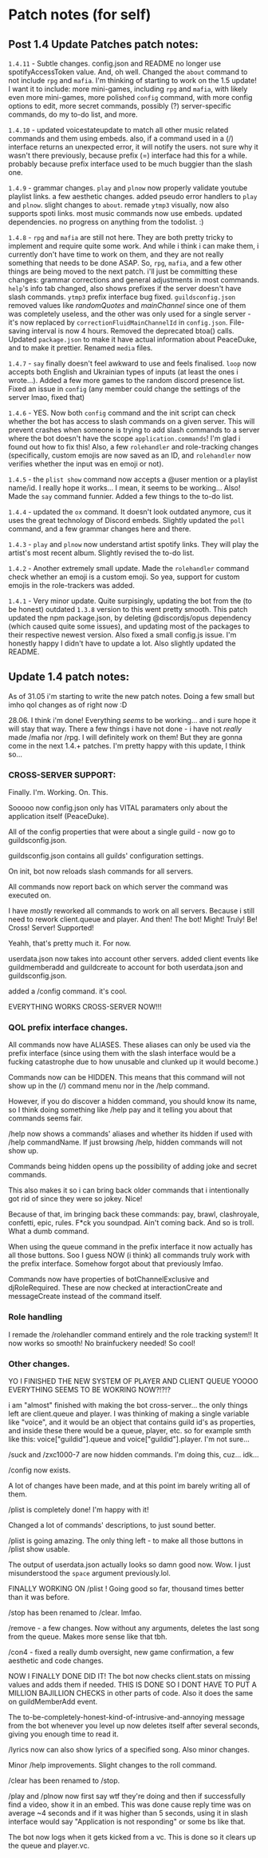 # Patch notes (for self)

## Post 1.4 Update Patches patch notes:

`1.4.11` - Subtle changes. config.json and README no longer use spotifyAccessToken value. And, oh well. Changed the `about` command to not include `rpg` and `mafia`. I'm thinking of starting to work on the 1.5 update! I want it to include: more mini-games, including `rpg` and `mafia`, with likely even more mini-games, more polished `config` command, with more config options to edit, more secret commands, possibly (?) server-specific commands, do my to-do list, and more. 

`1.4.10` - updated voicestateupdate to match all other music related commands and them using embeds. also, if a command used in a (/) interface returns an unexpected error, it will notify the users. not sure why it wasn't there previously, because prefix (=) interface had this for a while. probably because prefix interface used to be much buggier than the slash one.

`1.4.9` - grammar changes. `play` and `plnow` now properly validate youtube playlist links. a few aesthetic changes. added pseudo error handlers to `play` and `plnow`. slight changes to `about`. remade `ytmp3` visually, now also supports spoti links. most music commands now use embeds. updated dependencies. no progress on anything from the todolist. :)

`1.4.8` - `rpg` and `mafia` are still not here. They are both pretty tricky to implement and require quite some work. And while i think i can make them, i currently don't have time to work on them, and they are not really something that needs to be done ASAP. So, `rpg`, `mafia`, and a few other things are being moved to the next patch. i'll just be committing these changes: grammar corrections and general adjustments in most commands. `help`'s info tab changed, also shows prefixes if the server doesn't have slash commands. `ytmp3` prefix interface bug fixed. `guildsconfig.json` removed values like _randomQuotes_ and _mainChannel_ since one of them was completely useless, and the other was only used for a single server - it's now replaced by `correctionFluidMainChannelId` in `config.json`. File-saving interval is now 4 hours. Removed the deprecated btoa() calls. Updated `package.json` to make it have actual information about PeaceDuke, and to make it prettier. Renamed `media` files.

`1.4.7` - `say` finally doesn't feel awkward to use and feels finalised. `loop` now accepts both English and Ukrainian types of inputs (at least the ones i wrote...). Added a few more games to the random discord presence list. Fixed an issue in `config` (any member could change the settings of the server lmao, fixed that)

`1.4.6` - YES. Now both `config` command and the init script can check whether the bot has access to slash commands on a given server. This will prevent crashes when someone is trying to add slash commands to a server where the bot doesn't have the scope `application.commands`! I'm glad i found out how to fix this! Also, a few `rolehandler` and role-tracking changes (specifically, custom emojis are now saved as an ID, and `rolehandler` now verifies whether the input was en emoji or not).

`1.4.5` - the `plist show` command now accepts a @user mention or a playlist name/id. I really hope it works... I mean, it seems to be working... Also! Made the `say` command funnier. Added a few things to the to-do list.

`1.4.4` - updated the `ox` command. It doesn't look outdated anymore, cus it uses the great technology of Discord embeds. Slightly updated the `poll` command, and a few grammar changes here and there.

`1.4.3` - `play` and `plnow` now understand artist spotify links. They will play the artist's most recent album. Slightly revised the to-do list.

`1.4.2` - Another extremely small update. Made the `rolehandler` command check whether an emoji is a custom emoji. So yea, support for custom emojis in the role-trackers was added.

`1.4.1` - Very minor update. Quite surpisingly, updating the bot from the (to be honest) outdated `1.3.8` version to this went pretty smooth. This patch updated the npm package.json, by deleting @discordjs/opus dependency (which caused quite some issues), and updating most of the packages to their respective newest version. Also fixed a small config.js issue. I'm honestly happy I didn't have to update a lot. Also slightly updated the README.

## Update 1.4 patch notes:

As of 31.05 i'm starting to write the new patch notes. Doing a few small but imho qol changes as of right now :D

28.06. I think i'm done! Everything _seems_ to be working... and i sure hope it will stay that way. There a few things i have not done - i have not _really_ made /mafia nor /rpg. I will definitely work on them! But they are gonna come in the next 1.4.+ patches. I'm pretty happy with this update, I think so...

### CROSS-SERVER SUPPORT:

Finally. I'm. Working. On. This.

Sooooo now config.json only has VITAL paramaters only about the application itself (PeaceDuke).

All of the config properties that were about a single guild - now go to guildsconfig.json.

guildsconfig.json contains all guilds' configuration settings.

On init, bot now reloads slash commands for all servers.

All commands now report back on which server the command was executed on.

I have _mostly_ reworked all commands to work on all servers. Because i still need to rework client.queue and player. And then! The bot! Might! Truly! Be! Cross! Server! Supported!

Yeahh, that's pretty much it. For now.

userdata.json now takes into account other servers. added client events like guildmemberadd and guildcreate to account for both userdata.json and guildsconfig.json.

added a /config command. it's cool.

EVERYTHING WORKS CROSS-SERVER NOW!!!

### QOL prefix interface changes.

All commands now have ALIASES. These aliases can only be used via the prefix interface (since using them with the slash interface would be a fucking catastrophe due to how unusable and clunked up it would become.)

Commands now can be HIDDEN. This means that this command will not show up in the (/) command menu nor in the /help command.

However, if you do discover a hidden command, you should know its name, so I think doing something like /help pay and it telling you about that commands seems fair.

/help now shows a commands' aliases and whether its hidden if used with /help commandName. If just browsing /help, hidden commands will not show up.

Commands being hidden opens up the possibility of adding joke and secret commands.

This also makes it so i can bring back older commands that i intentionally got rid of since they were so jokey. Nice!

Because of that, im bringing back these commands: pay, brawl, clashroyale, confetti, epic, rules. F*ck you soundpad. Ain't coming back. And so is troll. What a dumb command.

When using the queue command in the prefix interface it now actually has all those buttons. Soo I guess NOW (i think) all commands truly work with the prefix interface. Somehow forgot about that previously lmfao.

Commands now have properties of botChannelExclusive and djRoleRequired. These are now checked at interactionCreate and messageCreate instead of the command itself.

### Role handling

I remade the /rolehandler command entirely and the role tracking system!! It now works so smooth! No brainfuckery needed! So cool!

### Other changes.

YO I FINISHED THE NEW SYSTEM OF PLAYER AND CLIENT QUEUE YOOOO EVERYTHING SEEMS TO BE WOKRING NOW?!?!?

i am "almost" finished with making the bot cross-server... the only things left are client.queue and player. I was thinking of making a single variable like "voice", and it would be an object that contains guild id's as properties, and inside these there would be a queue, player, etc. so for example smth like this: voice["guildid"].queue and voice["guildid"].player. I'm not sure...

/suck and /zxc1000-7 are now hidden commands. I'm doing this, cuz... idk...

/config now exists.

A lot of changes have been made, and at this point im barely writing all of them. 

/plist is completely done! I'm happy with it!

Changed a lot of commands' descriptions, to just sound better.

/plist is going amazing. The only thing left - to make all those buttons in /plist show usable.

The output of userdata.json actually looks so damn good now. Wow. I just misunderstood the `space` argument previously.lol.

FINALLY WORKING ON /plist ! Going good so far, thousand times better than it was before.

/stop has been renamed to /clear. lmfao.

/remove - a few changes. Now without any arguments, deletes the last song from the queue. Makes more sense like that tbh.

/con4 - fixed a really dumb oversight, new game confirmation, a few aesthetic and code changes.

NOW I FINALLY DONE DID IT! The bot now checks client.stats on missing values and adds them if needed. THIS IS DONE SO I DONT HAVE TO PUT A MILLION BAJILLION CHECKS in other parts of code. Also it does the same on guildMemberAdd event.

The to-be-completely-honest-kind-of-intrusive-and-annoying message from the bot whenever you level up now deletes itself after several seconds, giving you enough time to read it.

/lyrics now can also show lyrics of a specified song. Also minor changes.

Minor /help improvements. Slight changes to the roll command.

/clear has been renamed to /stop.

/play and /plnow now first say wtf they're doing and then if successfully find a video, show it in an embed. This was done cause reply time was on average ~4 seconds and if it was higher than 5 seconds, using it in slash interface would say "Application is not responding" or some bs like that.

The bot now logs when it gets kicked from a vc. This is done so it clears up the queue and player.vc.